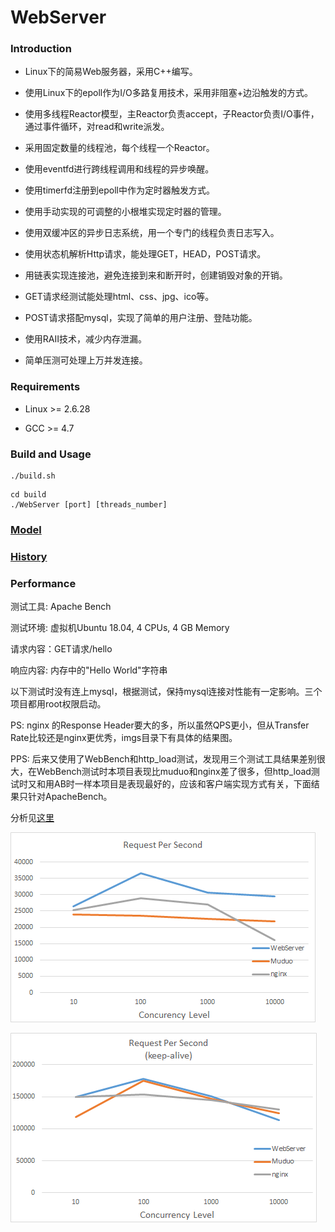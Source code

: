 # WebServer

### Introduction

* Linux下的简易Web服务器，采用C++编写。

* 使用Linux下的epoll作为I/O多路复用技术，采用非阻塞+边沿触发的方式。

* 使用多线程Reactor模型，主Reactor负责accept，子Reactor负责I/O事件，通过事件循环，对read和write派发。

* 采用固定数量的线程池，每个线程一个Reactor。

* 使用eventfd进行跨线程调用和线程的异步唤醒。

* 使用timerfd注册到epoll中作为定时器触发方式。

* 使用手动实现的可调整的小根堆实现定时器的管理。

* 使用双缓冲区的异步日志系统，用一个专门的线程负责日志写入。

* 使用状态机解析Http请求，能处理GET，HEAD，POST请求。

* 用链表实现连接池，避免连接到来和断开时，创建销毁对象的开销。

* GET请求经测试能处理html、css、jpg、ico等。

* POST请求搭配mysql，实现了简单的用户注册、登陆功能。

* 使用RAII技术，减少内存泄漏。

* 简单压测可处理上万并发连接。

### Requirements

* Linux >= 2.6.28

* GCC >= 4.7

### Build and Usage

    ./build.sh

```
cd build
./WebServer [port] [threads_number]
```

### [Model](https://github.com/Raven65/WebServer/blob/master/MODEL.md)

### [History](https://github.com/Raven65/WebServer/blob/master/HISTORY.md)

### Performance

测试工具: Apache Bench

测试环境: 虚拟机Ubuntu 18.04, 4 CPUs, 4 GB Memory

请求内容：GET请求/hello

响应内容: 内存中的"Hello World"字符串

以下测试时没有连上mysql，根据测试，保持mysql连接对性能有一定影响。三个项目都用root权限启动。

PS: nginx 的Response Header要大的多，所以虽然QPS更小，但从Transfer Rate比较还是nginx更优秀，imgs目录下有具体的结果图。

PPS: 后来又使用了WebBench和http\_load测试，发现用三个测试工具结果差别很大，在WebBench测试时本项目表现比muduo和nginx差了很多，但http\_load测试时又和用AB时一样本项目是表现最好的，应该和客户端实现方式有关，下面结果只针对ApacheBench。

分析见<a href="https://github.com/Raven65/WebServer/blob/master/HISTORY.md#bench">这里</a>

![avatar](https://github.com/Raven65/WebServer/blob/master/imgs/performance.png)

![avatar](https://github.com/Raven65/WebServer/blob/master/imgs/performance-keepalive.png)
